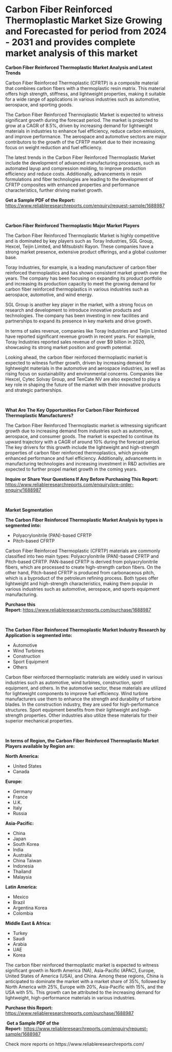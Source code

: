 <p><h1>Carbon Fiber Reinforced Thermoplastic Market Size Growing and Forecasted for period from 2024 - 2031 and provides complete market analysis of this market</h1></p><p><strong>Carbon Fiber Reinforced Thermoplastic Market Analysis and Latest Trends</strong></p>
<p><p>Carbon Fiber Reinforced Thermoplastic (CFRTP) is a composite material that combines carbon fibers with a thermoplastic resin matrix. This material offers high strength, stiffness, and lightweight properties, making it suitable for a wide range of applications in various industries such as automotive, aerospace, and sporting goods.</p><p>The Carbon Fiber Reinforced Thermoplastic Market is expected to witness significant growth during the forecast period. The market is projected to grow at a CAGR of 8.5%, driven by increasing demand for lightweight materials in industries to enhance fuel efficiency, reduce carbon emissions, and improve performance. The aerospace and automotive sectors are major contributors to the growth of the CFRTP market due to their increasing focus on weight reduction and fuel efficiency.</p><p>The latest trends in the Carbon Fiber Reinforced Thermoplastic Market include the development of advanced manufacturing processes, such as automated layup and compression molding, to improve production efficiency and reduce costs. Additionally, advancements in resin formulations and fiber technologies are leading to the development of CFRTP composites with enhanced properties and performance characteristics, further driving market growth.</p></p>
<p><strong>Get a Sample PDF of the Report:&nbsp;</strong> <a href="https://www.reliableresearchreports.com/enquiry/request-sample/1688987">https://www.reliableresearchreports.com/enquiry/request-sample/1688987</a></p>
<p>&nbsp;</p>
<p><strong>Carbon Fiber Reinforced Thermoplastic Major Market Players</strong></p>
<p><p>The Carbon Fiber Reinforced Thermoplastic Market is highly competitive and is dominated by key players such as Toray Industries, SGL Group, Hexcel, Teijin Limited, and Mitsubishi Rayon. These companies have a strong market presence, extensive product offerings, and a global customer base.</p><p>Toray Industries, for example, is a leading manufacturer of carbon fiber reinforced thermoplastics and has shown consistent market growth over the years. The company has been focusing on expanding its product portfolio and increasing its production capacity to meet the growing demand for carbon fiber reinforced thermoplastics in various industries such as aerospace, automotive, and wind energy.</p><p>SGL Group is another key player in the market, with a strong focus on research and development to introduce innovative products and technologies. The company has been investing in new facilities and partnerships to expand its presence in key markets and drive growth.</p><p>In terms of sales revenue, companies like Toray Industries and Teijin Limited have reported significant revenue growth in recent years. For example, Toray Industries reported sales revenue of over $9 billion in 2020, showcasing its strong market position and growth potential.</p><p>Looking ahead, the carbon fiber reinforced thermoplastic market is expected to witness further growth, driven by increasing demand for lightweight materials in the automotive and aerospace industries, as well as rising focus on sustainability and environmental concerns. Companies like Hexcel, Cytec Solvay Group, and TenCate NV are also expected to play a key role in shaping the future of the market with their innovative products and strategic partnerships.</p></p>
<p>&nbsp;</p>
<p><strong>What Are The Key Opportunities For Carbon Fiber Reinforced Thermoplastic Manufacturers?</strong></p>
<p><p>The Carbon Fiber Reinforced Thermoplastic market is witnessing significant growth due to increasing demand from industries such as automotive, aerospace, and consumer goods. The market is expected to continue its upward trajectory with a CAGR of around 10% during the forecast period. The key drivers for this growth include the lightweight and high-strength properties of carbon fiber reinforced thermoplastics, which provide enhanced performance and fuel efficiency. Additionally, advancements in manufacturing technologies and increasing investment in R&D activities are expected to further propel market growth in the coming years.</p></p>
<p><strong>Inquire or Share Your Questions If Any Before Purchasing This Report:</strong> <a href="https://www.reliableresearchreports.com/enquiry/pre-order-enquiry/1688987">https://www.reliableresearchreports.com/enquiry/pre-order-enquiry/1688987</a></p>
<p>&nbsp;</p>
<p><strong>Market Segmentation</strong></p>
<p><strong>The Carbon Fiber Reinforced Thermoplastic Market Analysis by types is segmented into:</strong></p>
<p><ul><li>Polyacrylonitrile (PAN)-based CFRTP</li><li>Pitch-based CFRTP</li></ul></p>
<p><p>Carbon Fiber Reinforced Thermoplastic (CFRTP) materials are commonly classified into two main types: Polyacrylonitrile (PAN)-based CFRTP and Pitch-based CFRTP. PAN-based CFRTP is derived from polyacrylonitrile fibers, which are processed to create high-strength carbon fibers. On the other hand, Pitch-based CFRTP is produced from carbonaceous pitch, which is a byproduct of the petroleum refining process. Both types offer lightweight and high-strength characteristics, making them popular in various industries such as automotive, aerospace, and sports equipment manufacturing.</p></p>
<p><strong>Purchase this Report:&nbsp;</strong><a href="https://www.reliableresearchreports.com/purchase/1688987">https://www.reliableresearchreports.com/purchase/1688987</a></p>
<p>&nbsp;</p>
<p><strong>The Carbon Fiber Reinforced Thermoplastic Market Industry Research by Application is segmented into:</strong></p>
<p><ul><li>Automotive</li><li>Wind Turbines</li><li>Construction</li><li>Sport Equipment</li><li>Others</li></ul></p>
<p><p>Carbon fiber reinforced thermoplastic materials are widely used in various industries such as automotive, wind turbines, construction, sport equipment, and others. In the automotive sector, these materials are utilized for lightweight components to improve fuel efficiency. Wind turbine manufacturers use them to enhance the strength and durability of turbine blades. In the construction industry, they are used for high-performance structures. Sport equipment benefits from their lightweight and high-strength properties. Other industries also utilize these materials for their superior mechanical properties.</p></p>
<p>&nbsp;</p>
<p><strong>In terms of Region, the Carbon Fiber Reinforced Thermoplastic Market Players available by Region are:</strong></p>
<p>
    <p> <strong> North America: </strong>
        <ul>
            <li>United States</li>
            <li>Canada</li>
        </ul>
        </p> 
    <p> <strong> Europe: </strong>
        <ul>
            <li>Germany</li>
            <li>France</li>
            <li>U.K.</li>
            <li>Italy</li>
            <li>Russia</li>
        </ul>
        </p> 
    <p> <strong> Asia-Pacific: </strong>
        <ul>
            <li>China</li>
            <li>Japan</li>
            <li>South Korea</li>
            <li>India</li>
            <li>Australia</li>
            <li>China Taiwan</li>
            <li>Indonesia</li>
            <li>Thailand</li>
            <li>Malaysia</li>
        </ul>
        </p> 
    <p> <strong> Latin America: </strong>
        <ul>
            <li>Mexico</li>
            <li>Brazil</li>
            <li>Argentina Korea</li>
            <li>Colombia</li>
        </ul>
        </p> 
    <p> <strong> Middle East & Africa: </strong>
        <ul>
            <li>Turkey</li>
            <li>Saudi</li>
            <li>Arabia</li>
            <li>UAE</li>
            <li>Korea</li>
        </ul>
    </p>
    </p>
<p><p>The carbon fiber reinforced thermoplastic market is expected to witness significant growth in North America (NA), Asia-Pacific (APAC), Europe, United States of America (USA), and China. Among these regions, China is anticipated to dominate the market with a market share of 35%, followed by North America with 25%, Europe with 20%, Asia-Pacific with 15%, and the USA with 5%. This growth can be attributed to the increasing demand for lightweight, high-performance materials in various industries.</p></p>
<p><strong>Purchase this Report: </strong><a href="https://www.reliableresearchreports.com/purchase/1688987">https://www.reliableresearchreports.com/purchase/1688987</a></p>
<p>&nbsp;<strong>Get a Sample PDF of the Report:&nbsp;&nbsp;</strong><a href="https://www.reliableresearchreports.com/enquiry/request-sample/1688987">https://www.reliableresearchreports.com/enquiry/request-sample/1688987</a></p>
<p><strong></strong></p>
<p>Check more reports on https://www.reliableresearchreports.com/</p>